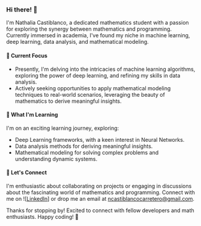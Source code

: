 ### Hi there! 👋

I'm Nathalia Castiblanco, a dedicated mathematics student with a passion for exploring the synergy between mathematics and programming. Currently immersed in academia, I've found my niche in machine learning, deep learning, data analysis, and mathematical modeling.

#### 🔭 Current Focus

- Presently, I'm delving into the intricacies of machine learning algorithms, exploring the power of deep learning, and refining my skills in data analysis.
- Actively seeking opportunities to apply mathematical modeling techniques to real-world scenarios, leveraging the beauty of mathematics to derive meaningful insights.

#### 🌱 What I'm Learning

I'm on an exciting learning journey, exploring:

- Deep Learning frameworks, with a keen interest in Neural Networks.
- Data analysis methods for deriving meaningful insights.
- Mathematical modeling for solving complex problems and understanding dynamic systems.

#### 💬 Let's Connect

I'm enthusiastic about collaborating on projects or engaging in discussions about the fascinating world of mathematics and programming. Connect with me on ![[LinkedIn](https://www.linkedin.com/in/nathalia-castiblanco/)] or drop me an email at ncastiblancocarretero@gmail.com.

Thanks for stopping by! Excited to connect with fellow developers and math enthusiasts. Happy coding! 🚀
